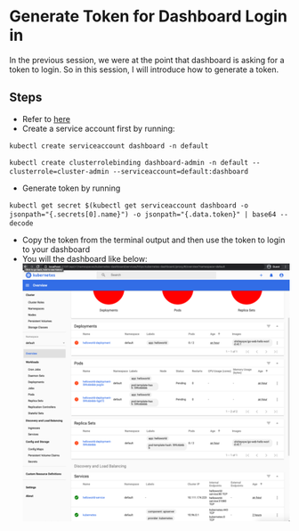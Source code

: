 # Generate Token for Dashboard Login in
In the previous session, we were at the point that dashboard is asking for a token to login. So in this session, I will introduce how to generate a token.
## Steps
- Refer to [here](https://docs.giantswarm.io/app-platform/apps/kubernetes-dashboard/)
- Create a service account first by running:
```
kubectl create serviceaccount dashboard -n default
```
```
kubectl create clusterrolebinding dashboard-admin -n default --clusterrole=cluster-admin --serviceaccount=default:dashboard
```
- Generate token by running 
```
kubectl get secret $(kubectl get serviceaccount dashboard -o jsonpath="{.secrets[0].name}") -o jsonpath="{.data.token}" | base64 --decode
```
- Copy the token from the terminal output and then use the token to login to your dashboard
- You will the dashboard like below:
![board](../images/board.png)
